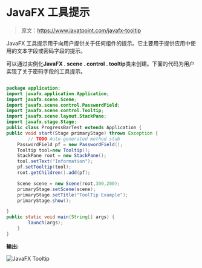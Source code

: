 # JavaFX 工具提示

> 原文：<https://www.javatpoint.com/javafx-tooltip>

JavaFX 工具提示用于向用户提供关于任何组件的提示。它主要用于提供应用中使用的文本字段或密码字段的提示。

可以通过实例化**JavaFX . scene . control . tooltip**类来创建。下面的代码为用户实现了关于密码字段的工具提示。

```java

package application;
import javafx.application.Application;
import javafx.scene.Scene;
import javafx.scene.control.PasswordField;
import javafx.scene.control.Tooltip;
import javafx.scene.layout.StackPane;
import javafx.stage.Stage;
public class ProgressBarTest extends Application {
public void start(Stage primaryStage) throws Exception {
		// TODO Auto-generated method stub
	PasswordField pf = new PasswordField();
	Tooltip tool=new Tooltip();
	StackPane root = new StackPane();
	tool.setText("Information");
	pf.setTooltip(tool);
	root.getChildren().add(pf);

	Scene scene = new Scene(root,300,200);
	primaryStage.setScene(scene);
	primaryStage.setTitle("ToolTip Example");
	primaryStage.show();

}
public static void main(String[] args) {
		launch(args);	
	}
}

```

**输出:**

![JavaFX Tooltip](../img/e8249720c49dde949a1e9fd3aaaabc58.png)
